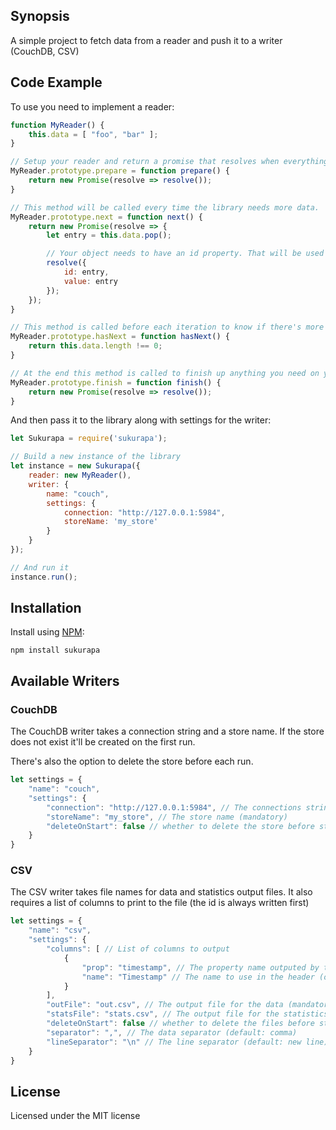 ## Synopsis

A simple project to fetch data from a reader and push it to a writer (CouchDB, CSV)

## Code Example

To use you need to implement a reader:

```javascript
function MyReader() {
    this.data = [ "foo", "bar" ];
}

// Setup your reader and return a promise that resolves when everything is ready
MyReader.prototype.prepare = function prepare() {
    return new Promise(resolve => resolve());
}

// This method will be called every time the library needs more data.
MyReader.prototype.next = function next() {
    return new Promise(resolve => {
        let entry = this.data.pop();

        // Your object needs to have an id property. That will be used as the couchdb id (for example)
        resolve({
            id: entry,
            value: entry
        });
    });
}

// This method is called before each iteration to know if there's more data to read
MyReader.prototype.hasNext = function hasNext() {
    return this.data.length !== 0;
}

// At the end this method is called to finish up anything you need on your reader
MyReader.prototype.finish = function finish() {
    return new Promise(resolve => resolve());
}
```

And then pass it to the library along with settings for the writer:

```javascript
let Sukurapa = require('sukurapa');

// Build a new instance of the library
let instance = new Sukurapa({
    reader: new MyReader(),
    writer: {
        name: "couch",
        settings: {
            connection: "http://127.0.0.1:5984",
            storeName: 'my_store'
        }
    }
});

// And run it
instance.run();
```

## Installation

Install using [NPM](http://npmjs.com):

`npm install sukurapa`

## Available Writers

### CouchDB

The CouchDB writer takes a connection string and a store name. If the store does not exist it'll be created on the first run.

There's also the option to delete the store before each run.

```javascript
let settings = {
    "name": "couch",
    "settings": {
        "connection": "http://127.0.0.1:5984", // The connections string (mandatory)
        "storeName": "my_store", // The store name (mandatory)
        "deleteOnStart": false // whether to delete the store before starting (default: false)
    }
}
```

### CSV

The CSV writer takes file names for data and statistics output files. It also requires a list of columns to print to the file (the id is always written first)

```javascript
let settings = {
    "name": "csv",
    "settings": {
        "columns": [ // List of columns to output
            {
                "prop": "timestamp", // The property name outputed by the writter (mandatory)
                "name": "Timestamp" // The name to use in the header (optional, prop name will be used if missing)
            }
        ],
        "outFile": "out.csv", // The output file for the data (mandatory)
        "statsFile": "stats.csv", // The output file for the statistics (mandatory)
        "deleteOnStart": false // whether to delete the files before starting (default: false)
        "separator": ",", // The data separator (default: comma)
        "lineSeparator": "\n" // The line separator (default: new line)
    }
}
```

## License

Licensed under the MIT license